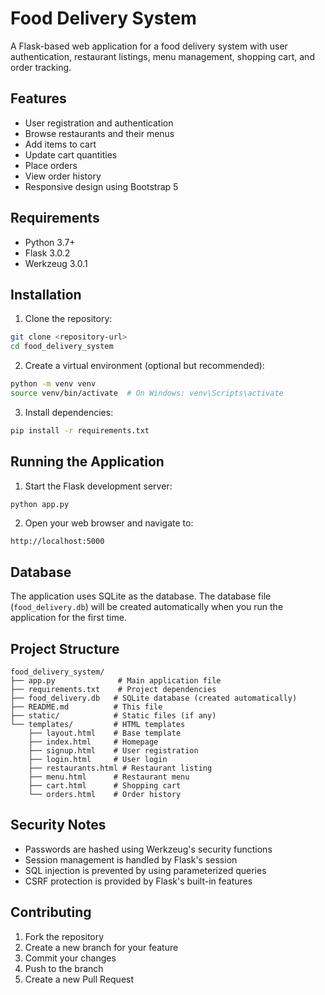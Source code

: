 # Food Delivery System

A Flask-based web application for a food delivery system with user authentication, restaurant listings, menu management, shopping cart, and order tracking.

## Features

- User registration and authentication
- Browse restaurants and their menus
- Add items to cart
- Update cart quantities
- Place orders
- View order history
- Responsive design using Bootstrap 5

## Requirements

- Python 3.7+
- Flask 3.0.2
- Werkzeug 3.0.1

## Installation

1. Clone the repository:
```bash
git clone <repository-url>
cd food_delivery_system
```

2. Create a virtual environment (optional but recommended):
```bash
python -m venv venv
source venv/bin/activate  # On Windows: venv\Scripts\activate
```

3. Install dependencies:
```bash
pip install -r requirements.txt
```

## Running the Application

1. Start the Flask development server:
```bash
python app.py
```

2. Open your web browser and navigate to:
```
http://localhost:5000
```

## Database

The application uses SQLite as the database. The database file (`food_delivery.db`) will be created automatically when you run the application for the first time.

## Project Structure

```
food_delivery_system/
├── app.py              # Main application file
├── requirements.txt    # Project dependencies
├── food_delivery.db   # SQLite database (created automatically)
├── README.md          # This file
├── static/            # Static files (if any)
└── templates/         # HTML templates
    ├── layout.html    # Base template
    ├── index.html     # Homepage
    ├── signup.html    # User registration
    ├── login.html     # User login
    ├── restaurants.html # Restaurant listing
    ├── menu.html      # Restaurant menu
    ├── cart.html      # Shopping cart
    └── orders.html    # Order history
```

## Security Notes

- Passwords are hashed using Werkzeug's security functions
- Session management is handled by Flask's session
- SQL injection is prevented by using parameterized queries
- CSRF protection is provided by Flask's built-in features

## Contributing

1. Fork the repository
2. Create a new branch for your feature
3. Commit your changes
4. Push to the branch
5. Create a new Pull Request 